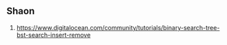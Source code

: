 ## Shaon

1. https://www.digitalocean.com/community/tutorials/binary-search-tree-bst-search-insert-remove

